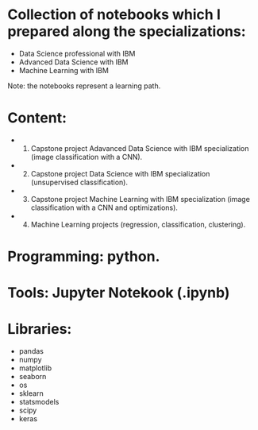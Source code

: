# Collection of notebooks which I prepared along the specializations:

- Data Science professional with IBM
- Advanced Data Science with IBM
- Machine Learning with IBM

Note: the notebooks represent a learning path.

# Content:
- 1. Capstone project Adavanced Data Science with IBM specialization (image classification with a CNN).
- 2. Capstone project Data Science with IBM specialization (unsupervised classification).
- 3. Capstone project Machine Learning with IBM specialization (image classification with a CNN and optimizations).
- 4. Machine Learning projects (regression, classification, clustering).

# Programming: python.

# Tools: Jupyter Notekook (.ipynb)

# Libraries:

- pandas
- numpy
- matplotlib
- seaborn
- os
- sklearn
- statsmodels
- scipy
- keras
